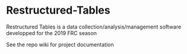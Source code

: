 # Restructured-Tables

Restructured Tables is a data collection/analysis/management software developped for the 2019 FRC season

See the repo wiki for project documentation